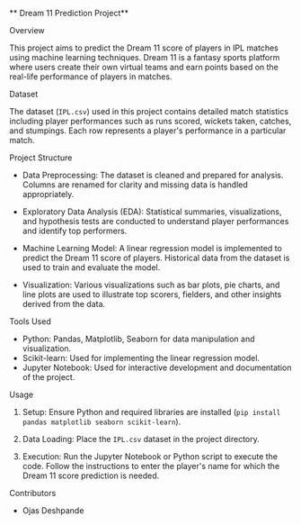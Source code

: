 

** Dream 11 Prediction Project**

 Overview

This project aims to predict the Dream 11 score of players in IPL matches using machine learning techniques. Dream 11 is a fantasy sports platform where users create their own virtual teams and earn points based on the real-life performance of players in matches.

 Dataset

The dataset (`IPL.csv`) used in this project contains detailed match statistics including player performances such as runs scored, wickets taken, catches, and stumpings. Each row represents a player's performance in a particular match.

 Project Structure

- Data Preprocessing: The dataset is cleaned and prepared for analysis. Columns are renamed for clarity and missing data is handled appropriately.
  
- Exploratory Data Analysis (EDA): Statistical summaries, visualizations, and hypothesis tests are conducted to understand player performances and identify top performers.

- Machine Learning Model: A linear regression model is implemented to predict the Dream 11 score of players. Historical data from the dataset is used to train and evaluate the model.

- Visualization: Various visualizations such as bar plots, pie charts, and line plots are used to illustrate top scorers, fielders, and other insights derived from the data.

 Tools Used

- Python: Pandas, Matplotlib, Seaborn for data manipulation and visualization.
- Scikit-learn: Used for implementing the linear regression model.
- Jupyter Notebook: Used for interactive development and documentation of the project.

 Usage

1. Setup: Ensure Python and required libraries are installed (`pip install pandas matplotlib seaborn scikit-learn`).
   
2. Data Loading: Place the `IPL.csv` dataset in the project directory.

3. Execution: Run the Jupyter Notebook or Python script to execute the code. Follow the instructions to enter the player's name for which the Dream 11 score prediction is needed.

 Contributors

- Ojas Deshpande
